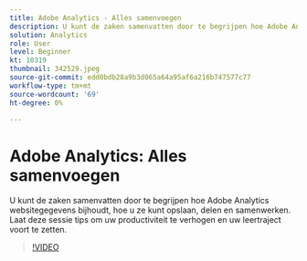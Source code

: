 ```yaml
---
title: Adobe Analytics - Alles samenvoegen
description: U kunt de zaken samenvatten door te begrijpen hoe Adobe Analytics websitegegevens bijhoudt, hoe u ze kunt opslaan, delen en samenwerken. Laat deze sessie tips om uw productiviteit te verhogen.
solution: Analytics
role: User
level: Beginner
kt: 10319
thumbnail: 342529.jpeg
source-git-commit: edd0bdb28a9b3d065a64a95af6a216b747577c77
workflow-type: tm+mt
source-wordcount: '69'
ht-degree: 0%

---
```


# Adobe Analytics: Alles samenvoegen

U kunt de zaken samenvatten door te begrijpen hoe Adobe Analytics websitegegevens bijhoudt, hoe u ze kunt opslaan, delen en samenwerken. Laat deze sessie tips om uw productiviteit te verhogen en uw leertraject voort te zetten.

>[!VIDEO](https://video.tv.adobe.com/v/342529/?quality=12&learn=on)
